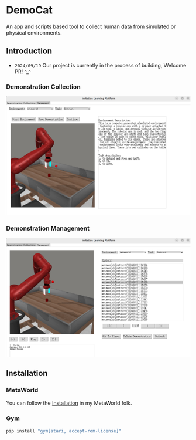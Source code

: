 # DemoCat
An app and scripts based tool to collect human data from simulated or physical environments.

## Introduction

- ```2024/09/19``` Our project is currently in the process of building, Welcome PR! ^_^

### Demonstration Collection

![collection](assets/demonstration.png)

### Demonstration Management

![management](assets/manager.png)

## Installation

### MetaWorld

You can follow the [Installation](https://github.com/AoqunJin/Metaworld) in my MetaWorld folk.

### Gym

```bash
pip install "gym[atari, accept-rom-license]"
```
